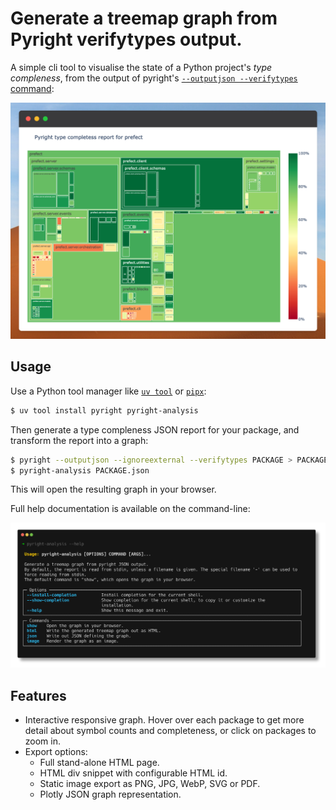 # Generate a treemap graph from Pyright verifytypes output.

A simple cli tool to visualise the state of a Python project's _type compleness_, from the output of pyright's [`--outputjson --verifytypes` command](https://microsoft.github.io/pyright/#/typed-libraries?id=verifying-type-completeness):

![Sample graph output for prefect](https://raw.githubusercontent.com/mjpieters/pyright-analysis/refs/heads/main/assets/graph-screenshot.png)

## Usage

Use a Python tool manager like [`uv tool`](https://docs.astral.sh/uv/guides/tools/) or [`pipx`](https://pipx.pypa.io/):

```sh
$ uv tool install pyright pyright-analysis
```

Then generate a type compleness JSON report for your package, and transform the report into a graph:

```sh
$ pyright --outputjson --ignoreexternal --verifytypes PACKAGE > PACKAGE.json
$ pyright-analysis PACKAGE.json
```

This will open the resulting graph in your browser.

Full help documentation is available on the command-line:

![pyright-analysis help output](https://raw.githubusercontent.com/mjpieters/pyright-analysis/refs/heads/main/assets/cmd-help.png)

## Features

- Interactive responsive graph. Hover over each package to get more detail about symbol counts and completeness, or click on packages to zoom in.
- Export options:
    - Full stand-alone HTML page.
    - HTML div snippet with configurable HTML id.
    - Static image export as PNG, JPG, WebP, SVG or PDF.
    - Plotly JSON graph representation.
